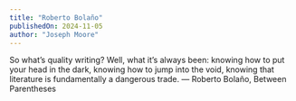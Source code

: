 ```yaml
---
title: "Roberto Bolaño"
publishedOn: 2024-11-05
author: "Joseph Moore"
---
```


So what’s quality writing? Well, what it’s always been: knowing how to put your head in the dark, knowing how to jump into the void, knowing that literature is fundamentally a dangerous trade. — Roberto Bolaño,
Between Parentheses

